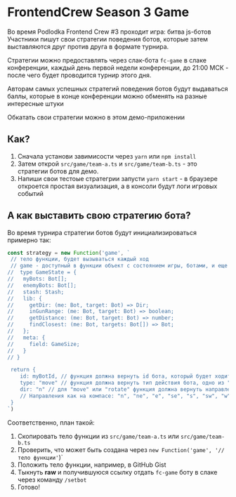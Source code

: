 # FrontendCrew Season 3 Game

Во время Podlodka Frontend Crew #3 проходит игра: битва js-ботов
Участники пишут свои стратегии поведения ботов, которые затем
выставляются друг против друга в формате турнира.

Стратегии можно предоставлять через слак-бота `fc-game` в слаке конференции, каждый день первой недели конференции, до 21:00 МСК - после чего будет проводится турнир этого дня.

Авторам самых успешных стратегий поведения ботов будут выдаваться баллы,
которые в конце конференции можно обменять на разные интересные штуки

Обкатать свои стратегии можно в этом демо-приложении

## Как?
1. Сначала установи завимисости через `yarn` или `npm install`
1. Затем открой `src/game/team-a.ts` и `src/game/team-b.ts` - это стратегии ботов для демо.
1. Напиши свои тестоые стратегрии запусти `yarn start` - в браузере откроется простая визуализация, а в консоли будут логи игровых событий

## А как выставить свою стратегию бота?
Во время турнира стратегии ботов будут инициализироваться примерно так:
```ts
const strategy = new Function('game', `
 // тело функции, будет вызываться каждый ход 
 // game - доступный в функции объект с состоянием игры, ботами, и еще кое-какими штуками
//  type GameState = {
//   myBots: Bot[];
//   enemyBots: Bot[];
//   stash: Stash;
//   lib: {
//     getDir: (me: Bot, target: Bot) => Dir;
//     inGunRange: (me: Bot, target: Bot) => boolean;
//     getDistance: (me: Bot, target: Bot) => number;
//     findClosest: (me: Bot, targets: Bot[]) => Bot;
//   };
//   meta: {
//     field: GameSize;
//   }
// }

 return {
    id: myBotId, // функция должна вернуть id бота, который будет ходить в этот раз
    type: "move" // функция должна вернуть тип действия бота, одно из "move" | "rotate" | "shoot",
    dir: "n" // для "move" или "rotate" функция должна вернуть направление
    // Направления как на компасе: "n", "ne", "e", "se", "s", "sw", "w", "nw"
 }
`)
```
Соответственно, план такой:
1. Скопировать тело функции из `src/game/team-a.ts` или `src/game/team-b.ts`
1. Проверить, что может быть создана через `new Function('game', '// тело функции'`)`
1. Положить тело функции, например, в GitHub Gist
1. Тыкнуть **raw** и получившуюся ссылку отдать `fc-game` боту в слаке через команду `/setbot`
1. Готово!
